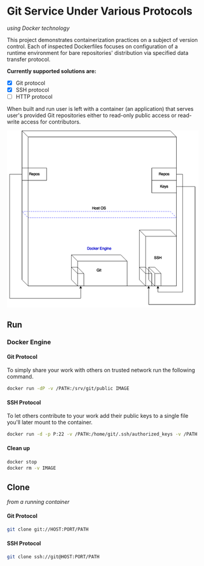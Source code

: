 # Git Service Under Various Protocols
_using Docker technology_

This project demonstrates containerization practices on a subject of version control. Each of inspected Dockerfiles focuses on configuration of a runtime environment for bare repositories' distribution via specified data transfer protocol.

__Currently supported solutions are:__
- [x] Git protocol
- [x] SSH protocol
- [ ] HTTP protocol

When built and run user is left with a container (an application) that serves user's provided Git repositories either to read-only public access or read-write access for contributors.

![Alt text](Resources/git.png)

## Run
### Docker Engine
#### Git Protocol

To simply share your work with others on trusted network run the following command.
```bash
docker run -dP -v /PATH:/srv/git/public IMAGE
```
#### SSH Protocol

To let others contribute to your work add their public keys to a single file you'll later mount to the container.
```bash
docker run -d -p P:22 -v /PATH:/home/git/.ssh/authorized_keys -v /PATH:/srv/git/private felicio/ssh
```
#### Clean up
```bash
docker stop
docker rm -v IMAGE
```

## Clone
_from a running container_

#### Git Protocol

```bash
git clone git://HOST:PORT/PATH
```
#### SSH Protocol

```bash
git clone ssh://git@HOST:PORT/PATH
```
